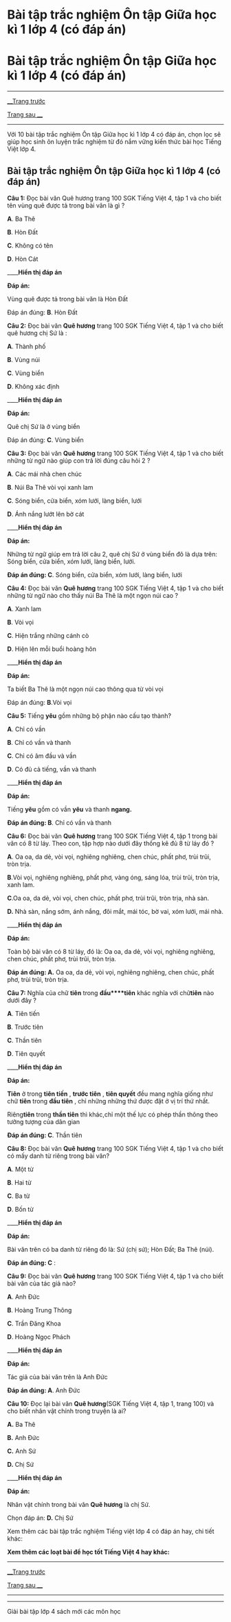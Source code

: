 # Bài tập trắc nghiệm Ôn tập Giữa học kì 1 lớp 4 (có đáp án)

# Bài tập trắc nghiệm Ôn tập Giữa học kì 1 lớp 4 (có đáp án)

* * *

[__Trang trước](https://vietjack.com/tieng-viet-lop-4/bai-tap-trac-nghiem-tieng-viet-lop-4.jsp)

[Trang sau __](https://vietjack.com/tieng-viet-lop-4/bai-tap-trac-nghiem-tieng-viet-lop-4.jsp)

* * *

Với 10 bài tập trắc nghiệm Ôn tập Giữa học kì 1 lớp 4 có đáp án, chọn lọc sẽ giúp học sinh ôn luyện trắc nghiệm từ đó nắm vững kiến thức bài học Tiếng Việt lớp 4.

## Bài tập trắc nghiệm Ôn tập Giữa học kì 1 lớp 4 (có đáp án)

**Câu 1:** Đọc bài văn Quê hương trang 100 SGK Tiếng Việt 4, tập 1 và cho biết tên vùng quê được tả trong bài văn là gì ?

**A**. Ba Thê

**B**. Hòn Đất

**C**. Không có tên

**D**. Hòn Cát

____**Hiển thị đáp án**

**Đáp án:**

Vùng quê được tả trong bài văn là Hòn Đất

Đáp án đúng: **B**. Hòn Đất

**Câu 2:** Đọc bài văn **Quê hương** trang 100 SGK Tiếng Việt 4, tập 1 và cho biết quê hương chị Sứ là :

**A**. Thành phố

**B**. Vùng núi

**C**. Vùng biển

**D**. Không xác định

____**Hiển thị đáp án**

**Đáp án:**

Quê chị Sứ là ở vùng biển

Đáp án đúng: **C**. Vùng biển

**Câu 3:** Đọc bài văn **Quê hương** trang 100 SGK Tiếng Việt 4, tập 1 và cho biết những từ ngữ nào giúp con trả lời đúng câu hỏi 2 ?

**A**. Các mái nhà chen chúc

**B**. Núi Ba Thê vòi vọi xanh lam

**C**. Sóng biển, cửa biển, xóm lưới, làng biển, lưới

**D**. Ánh nắng lướt lên bờ cát

____**Hiển thị đáp án**

**Đáp án:**

Những từ ngữ giúp em trả lời câu 2, quê chị Sứ ở vùng biển đô là dựa trên: Sóng biển, cửa biển, xóm lưới, làng biển, lưới.

**Đáp án đúng: C**. Sóng biển, cửa biển, xóm lưới, làng biển, lưới

**Câu 4:** Đọc bài văn **Quê hương** trang 100 SGK Tiếng Việt 4, tập 1 và cho biết những từ ngữ nào cho thấy núi Ba Thê là một ngọn núi cao ?

**A**. Xanh lam

**B**. Vòi vọi

**C**. Hiện trắng những cánh cò

**D**. Hiện lên mỗi buổi hoàng hôn

____**Hiển thị đáp án**

**Đáp án:**

Ta biết Ba Thê là một ngọn núi cao thông qua từ vòi vọi

Đáp án đúng: **B**.Vòi vọi

**Câu 5:** Tiếng **yêu** gồm những bộ phận nào cấu tạo thành?

**A**. Chỉ có vần

**B**. Chỉ có vần và thanh

**C**. Chỉ có âm đầu và vần

**D**. Có đủ cả tiếng, vần và thanh

____**Hiển thị đáp án**

**Đáp án:**

Tiếng **yêu** gồm có vần **yêu** và thanh **ngang.**

**Đáp án đúng: B**. Chỉ có vần và thanh

**Câu 6:** Đọc bài văn **Quê hương** trang 100 SGK Tiếng Việt 4, tập 1 trong bài văn có 8 từ láy. Theo con, tập hợp nào dưới đây thống kê đủ 8 từ láy đó ?

**A**. Oa oa, da dẻ, vòi vọi, nghiêng nghiêng, chen chúc, phất phơ, trùi trũi, tròn trịa.

**B**.Vòi vọi, nghiêng nghiêng, phất phơ, vàng óng, sáng lóa, trùi trũi, tròn trịa, xanh lam.

**C**.Oa oa, da dẻ, vòi vọi, chen chúc, phất phơ, trùi trũi, tròn trịa, nhà sàn.

**D.** Nhà sàn, nắng sớm, ánh nắng, đôi mắt, mái tóc, bờ vai, xóm lưới, mái nhà.

____**Hiển thị đáp án**

**Đáp án:**

Toàn bộ bài văn có 8 từ láy, đó là: Oa oa, da dẻ, vòi vọi, nghiêng nghiêng, chen chúc, phất phơ, trùi trũi, tròn trịa.

**Đáp án đúng: A.** Oa oa, da dẻ, vòi vọi, nghiêng nghiêng, chen chúc, phất phơ, trùi trũi, tròn trịa.

**Câu 7:** Nghĩa của chữ **tiên** trong **đầu****tiên** khác nghĩa với chữ**tiên** nào dưới đây ?

**A**. Tiên tiến

**B**. Trước tiên

**C**. Thần tiên

**D**. Tiên quyết

____**Hiển thị đáp án**

**Đáp án:**

**Tiên** ở trong **tiên tiến** , **trước tiên** , **tiên quyết** đều mang nghĩa giống như chữ **tiên** trong **đầu tiên** , chỉ những những thứ được đặt ở vị trí thứ nhất.

Riêng**tiên** trong **thần tiên** thì khác,chỉ một thế lực có phép thần thông theo tưởng tượng của dân gian

**Đáp án đúng: C**. Thần tiên

**Câu 8:** Đọc bài văn **Quê hương** trang 100 SGK Tiếng Việt 4, tập 1 và cho biết có mấy danh từ riêng trong bài văn?

**A**. Một từ

**B**. Hai từ

**C**. Ba từ

**D**. Bốn từ

____**Hiển thị đáp án**

**Đáp án:**

Bài văn trên có ba danh từ riêng đó là: Sứ (chị sứ); Hòn Đất; Ba Thê (núi).

**Đáp án đúng: C** :

**Câu 9:** Đọc bài văn **Quê hương** trang 100 SGK Tiếng Việt 4, tập 1 và cho biết bài văn của tác giả nào?

**A**. Anh Đức

**B**. Hoàng Trung Thông

**C**. Trần Đăng Khoa

**D**. Hoàng Ngọc Phách

____**Hiển thị đáp án**

**Đáp án:**

Tác giả của bài văn trên là Anh Đức

**Đáp án đúng: A**. Anh Đức

**Câu 10:** Đọc lại bài văn **Quê hương**(SGK Tiếng Việt 4, tập 1, trang 100) và cho biết nhân vật chính trong truyện là ai?

**A.** Ba Thê

**B.** Anh Đức

**C.** Anh Sứ

**D.** Chị Sứ

____**Hiển thị đáp án**

**Đáp án:**

Nhân vật chính trong bài văn **Quê hương** là chị Sứ.

Chọn đáp án: **D.** Chị Sứ

Xem thêm các bài tập trắc nghiệm Tiếng việt lớp 4 có đáp án hay, chi tiết khác:

**Xem thêm các loạt bài để học tốt Tiếng Việt 4 hay khác:**

* * *

[__Trang trước](https://vietjack.com/tieng-viet-lop-4/bai-tap-trac-nghiem-tieng-viet-lop-4.jsp)

[Trang sau __](https://vietjack.com/tieng-viet-lop-4/bai-tap-trac-nghiem-tieng-viet-lop-4.jsp)

* * *

* * *

Giải bài tập lớp 4 sách mới các môn học
